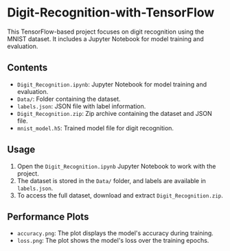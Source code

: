 # Digit-Recognition-with-TensorFlow

This TensorFlow-based project focuses on digit recognition using the MNIST dataset. It includes a Jupyter Notebook for model training and evaluation.

## Contents

- `Digit_Recognition.ipynb`: Jupyter Notebook for model training and evaluation.
- `Data/`: Folder containing the dataset.
- `labels.json`: JSON file with label information.
- `Digit_Recognition.zip`: Zip archive containing the dataset and JSON file.
- `mnist_model.h5`: Trained model file for digit recognition.

## Usage

1. Open the `Digit_Recognition.ipynb` Jupyter Notebook to work with the project.
2. The dataset is stored in the `Data/` folder, and labels are available in `labels.json`.
3. To access the full dataset, download and extract `Digit_Recognition.zip`.

## Performance Plots

- `accuracy.png`: The plot displays the model's accuracy during training.
- `loss.png`: The plot shows the model's loss over the training epochs.
